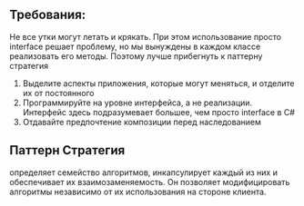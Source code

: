 ﻿## Требования:
Не все утки могут летать и крякать.
При этом использование просто interface решает проблему, но мы вынуждены в каждом классе реализовать его методы.
Поэтому лучше прибегнуть к паттерну стратегия

1. Выделите аспекты приложения, которые могут меняться, и отделите их от постоянного
2. Программируйте на уровне интерфейса, а не реализации. Интерфейс здесь подразумевает большее,
 чем просто interface в C# 
3. Отдавайте предпочтение композиции перед наследованием

## Паттерн Стратегия
определяет семейство алгоритмов, инкапсулирует каждый из них и обеспечивает их взаимозаменяемость.
Он позволяет модифицировать алгоритмы независимо от их использования на стороне клиента.

